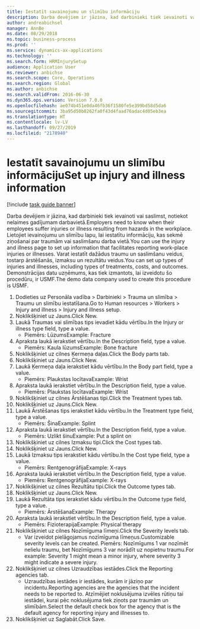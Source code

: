 ```yaml
---
title: Iestatīt savainojumu un slimību informāciju
description: Darba devējiem ir jāzina, kad darbinieki tiek ievainoti vai saslimst, notiekot nelaimes gadījumam darbavietā.
author: andreabichsel
manager: AnnBe
ms.date: 08/29/2018
ms.topic: business-process
ms.prod: ''
ms.service: dynamics-ax-applications
ms.technology: ''
ms.search.form: HRMInjurySetup
audience: Application User
ms.reviewer: anbichse
ms.search.scope: Core, Operations
ms.search.region: Global
ms.author: anbichse
ms.search.validFrom: 2016-06-30
ms.dyn365.ops.version: Version 7.0.0
ms.openlocfilehash: ae074b451e0da46fb36f1580fe5e399bd58d5da6
ms.sourcegitcommit: 3ba95d50b8262fa0f43d4faad76adac4d05eb3ea
ms.translationtype: HT
ms.contentlocale: lv-LV
ms.lasthandoff: 09/27/2019
ms.locfileid: "2178940"
---
```

# <a name="set-up-injury-and-illness-information"></a><span data-ttu-id="593f6-103">Iestatīt savainojumu un slimību informāciju</span><span class="sxs-lookup"><span data-stu-id="593f6-103">Set up injury and illness information</span></span>

[!include [task guide banner](../../includes/task-guide-banner.md)]

<span data-ttu-id="593f6-104">Darba devējiem ir jāzina, kad darbinieki tiek ievainoti vai saslimst, notiekot nelaimes gadījumam darbavietā.</span><span class="sxs-lookup"><span data-stu-id="593f6-104">Employers need to know when their employees suffer injuries or illness resulting from hazards in the workplace.</span></span> <span data-ttu-id="593f6-105">Lietojiet ievainojumu un slimību lapu, lai iestatītu informāciju, kas sekmē ziņošanai par traumām vai saslimšanu darba vietā.</span><span class="sxs-lookup"><span data-stu-id="593f6-105">You can use the injury and illness page to set up information that facilitates reporting work-place injuries or illnesses.</span></span> <span data-ttu-id="593f6-106">Varat iestatīt dažādus traumu un saslimšanu veidus, tostarp ārstēšanās, izmaksu un rezultātu veidus.</span><span class="sxs-lookup"><span data-stu-id="593f6-106">You can set up types of injuries and illnesses, including types of treatments, costs, and outcomes.</span></span> <span data-ttu-id="593f6-107">Demonstrācijas datu uzņēmums, kas tiek izmantots, lai izveidotu šo procedūru, ir USMF.</span><span class="sxs-lookup"><span data-stu-id="593f6-107">The demo data company used to create this procedure is USMF.</span></span>

1. <span data-ttu-id="593f6-108">Dodieties uz Personāla vadība > Darbinieki > Trauma un slimība > Traumu un slimību iestatīšana.</span><span class="sxs-lookup"><span data-stu-id="593f6-108">Go to Human resources > Workers > Injury and illness > Injury and illness setup.</span></span>
2. <span data-ttu-id="593f6-109">Noklikšķiniet uz Jauns.</span><span class="sxs-lookup"><span data-stu-id="593f6-109">Click New.</span></span>
3. <span data-ttu-id="593f6-110">Laukā Traumas vai slimības tips ievadiet kādu vērtību.</span><span class="sxs-lookup"><span data-stu-id="593f6-110">In the Injury or illness type field, type a value.</span></span>
    * <span data-ttu-id="593f6-111">Piemērs: Lūzums</span><span class="sxs-lookup"><span data-stu-id="593f6-111">Example: Fracture</span></span>  
4. <span data-ttu-id="593f6-112">Apraksta laukā ierakstiet vērtību.</span><span class="sxs-lookup"><span data-stu-id="593f6-112">In the Description field, type a value.</span></span>
    * <span data-ttu-id="593f6-113">Piemērs: Kaula lūzums</span><span class="sxs-lookup"><span data-stu-id="593f6-113">Example: Bone fracture</span></span>  
5. <span data-ttu-id="593f6-114">Noklikšķiniet uz cilnes Ķermeņa daļas.</span><span class="sxs-lookup"><span data-stu-id="593f6-114">Click the Body parts tab.</span></span>
6. <span data-ttu-id="593f6-115">Noklikšķiniet uz Jauns.</span><span class="sxs-lookup"><span data-stu-id="593f6-115">Click New.</span></span>
7. <span data-ttu-id="593f6-116">Laukā Ķermeņa daļa ierakstiet kādu vērtību.</span><span class="sxs-lookup"><span data-stu-id="593f6-116">In the Body part field, type a value.</span></span>
    * <span data-ttu-id="593f6-117">Piemērs: Plaukstas locītava</span><span class="sxs-lookup"><span data-stu-id="593f6-117">Example: Wrist</span></span>  
8. <span data-ttu-id="593f6-118">Apraksta laukā ierakstiet vērtību.</span><span class="sxs-lookup"><span data-stu-id="593f6-118">In the Description field, type a value.</span></span>
    * <span data-ttu-id="593f6-119">Piemērs: Plaukstas locītava</span><span class="sxs-lookup"><span data-stu-id="593f6-119">Example: Wrist</span></span>  
9. <span data-ttu-id="593f6-120">Noklikšķiniet uz cilnes Ārstēšanas tipi.</span><span class="sxs-lookup"><span data-stu-id="593f6-120">Click the Treatment types tab.</span></span>
10. <span data-ttu-id="593f6-121">Noklikšķiniet uz Jauns.</span><span class="sxs-lookup"><span data-stu-id="593f6-121">Click New.</span></span>
11. <span data-ttu-id="593f6-122">Laukā Ārstēšanas tips ierakstiet kādu vērtību.</span><span class="sxs-lookup"><span data-stu-id="593f6-122">In the Treatment type field, type a value.</span></span>
    * <span data-ttu-id="593f6-123">Piemērs: Šina</span><span class="sxs-lookup"><span data-stu-id="593f6-123">Example: Splint</span></span>  
12. <span data-ttu-id="593f6-124">Apraksta laukā ierakstiet vērtību.</span><span class="sxs-lookup"><span data-stu-id="593f6-124">In the Description field, type a value.</span></span>
    * <span data-ttu-id="593f6-125">Piemērs: Uzlikt šinu</span><span class="sxs-lookup"><span data-stu-id="593f6-125">Example: Put a splint on</span></span>  
13. <span data-ttu-id="593f6-126">Noklikšķiniet uz cilnes Izmaksu tipi.</span><span class="sxs-lookup"><span data-stu-id="593f6-126">Click the Cost types tab.</span></span>
14. <span data-ttu-id="593f6-127">Noklikšķiniet uz Jauns.</span><span class="sxs-lookup"><span data-stu-id="593f6-127">Click New.</span></span>
15. <span data-ttu-id="593f6-128">Laukā Izmaksu tips ierakstiet kādu vērtību.</span><span class="sxs-lookup"><span data-stu-id="593f6-128">In the Cost type field, type a value.</span></span>
    * <span data-ttu-id="593f6-129">Piemērs: Rentgenogrāfija</span><span class="sxs-lookup"><span data-stu-id="593f6-129">Example: X-rays</span></span>  
16. <span data-ttu-id="593f6-130">Apraksta laukā ierakstiet vērtību.</span><span class="sxs-lookup"><span data-stu-id="593f6-130">In the Description field, type a value.</span></span>
    * <span data-ttu-id="593f6-131">Piemērs: Rentgenogrāfija</span><span class="sxs-lookup"><span data-stu-id="593f6-131">Example: X-rays</span></span>  
17. <span data-ttu-id="593f6-132">Noklikšķiniet uz cilnes Rezultātu tipi.</span><span class="sxs-lookup"><span data-stu-id="593f6-132">Click the Outcome types tab.</span></span>
18. <span data-ttu-id="593f6-133">Noklikšķiniet uz Jauns.</span><span class="sxs-lookup"><span data-stu-id="593f6-133">Click New.</span></span>
19. <span data-ttu-id="593f6-134">Laukā Rezultāta tips ierakstiet kādu vērtību.</span><span class="sxs-lookup"><span data-stu-id="593f6-134">In the Outcome type field, type a value.</span></span>
    * <span data-ttu-id="593f6-135">Piemērs: Ārstēšana</span><span class="sxs-lookup"><span data-stu-id="593f6-135">Example: Therapy</span></span>  
20. <span data-ttu-id="593f6-136">Apraksta laukā ierakstiet vērtību.</span><span class="sxs-lookup"><span data-stu-id="593f6-136">In the Description field, type a value.</span></span>
    * <span data-ttu-id="593f6-137">Piemērs: Fizioterapija</span><span class="sxs-lookup"><span data-stu-id="593f6-137">Example: Physical therapy</span></span>  
21. <span data-ttu-id="593f6-138">Noklikšķiniet uz cilnes Nozīmīguma līmeņi.</span><span class="sxs-lookup"><span data-stu-id="593f6-138">Click the Severity levels tab.</span></span>
    * <span data-ttu-id="593f6-139">Var izveidot pielāgojamus nozīmīguma līmeņus.</span><span class="sxs-lookup"><span data-stu-id="593f6-139">Customizable severity levels can be created.</span></span> <span data-ttu-id="593f6-140">Piemērs: Nozīmīgums 1 var nozīmēt nelielu traumu, bet Nozīmīgums 3 var norādīt uz nopietnu traumu.</span><span class="sxs-lookup"><span data-stu-id="593f6-140">For example: Severity 1 might mean a minor injury, where severity 3 might indicate a severe injury.</span></span>  
22. <span data-ttu-id="593f6-141">Noklikšķiniet uz cilnes Uzraudzības iestādes.</span><span class="sxs-lookup"><span data-stu-id="593f6-141">Click the Reporting agencies tab.</span></span>
    * <span data-ttu-id="593f6-142">Uzraudzības iestādes ir iestādes, kurām ir jāziņo par incidentu.</span><span class="sxs-lookup"><span data-stu-id="593f6-142">Reporting agencies are the agencies that the incident needs to be reported to.</span></span> <span data-ttu-id="593f6-143">Atzīmējiet noklusējuma izvēles rūtiņu tai iestādei, kurai pēc noklusējuma tiek ziņots par traumām un slimībām.</span><span class="sxs-lookup"><span data-stu-id="593f6-143">Select the default check box for the agency that is the default agency for reporting injury and illnesses to.</span></span>  
23. <span data-ttu-id="593f6-144">Noklikšķiniet uz Saglabāt.</span><span class="sxs-lookup"><span data-stu-id="593f6-144">Click Save.</span></span>

